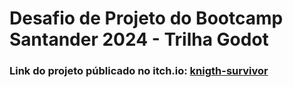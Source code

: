 # Desafio de Projeto do Bootcamp Santander 2024 - Trilha Godot

### Link do projeto públicado no itch.io: [knigth-survivor](https://svetor.itch.io/knigth-survivor)
